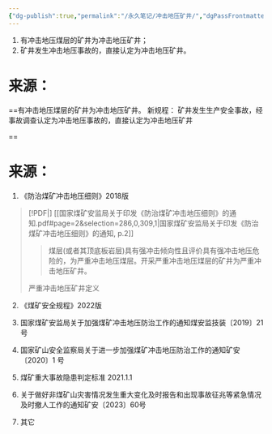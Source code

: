 ```yaml
---
{"dg-publish":true,"permalink":"/永久笔记/冲击地压矿井/","dgPassFrontmatter":true}
---
```



1. 有冲击地压煤层的矿井为冲击地压矿井；
2. 矿井发生冲击地压事故的，直接认定为冲击地压矿井。






# 来源：
==有冲击地压煤层的矿井为冲击地压矿井。
新规程：
矿井发生生产安全事故，经事故调查认定为冲击地压事故的，直接认定为冲击地压矿井


==









# 来源：
1. 《防治煤矿冲击地压细则》2018版

> [!PDF|] [[国家煤矿安监局关于印发《防治煤矿冲击地压细则》的通知.pdf#page=2&selection=286,0,309,1|国家煤矿安监局关于印发《防治煤矿冲击地压细则》的通知, p.2]]
> > 煤层(或者其顶底板岩层)具有强冲击倾向性且评价具有强冲击地压危险的，为严重冲击地压煤层。开采严重冲击地压煤层的矿井为严重冲击地压矿井。
> 
> 严重冲击地压矿井定义

2. 《煤矿安全规程》2022版



3. 国家煤矿安监局关于加强煤矿冲击地压防治工作的通知煤安监技装〔2019〕21 号



4. 国家矿山安全监察局关于进一步加强煤矿冲击地压防治工作的通知矿安〔2020〕1 号




5. 煤矿重大事故隐患判定标准 2021.1.1



6. 关于做好⾮煤矿⼭灾害情况发⽣重⼤变化及时报告和出现事故征兆等紧急情况及时撤⼈⼯作的通知矿安〔2023〕60号



7. 其它